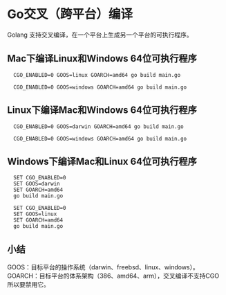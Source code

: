 # Go交叉（跨平台）编译

Golang 支持交叉编译，在一个平台上生成另一个平台的可执行程序。

## Mac下编译Linux和Windows 64位可执行程序
```shell script
  CGO_ENABLED=0 GOOS=linux GOARCH=amd64 go build main.go
  ​
  CGO_ENABLED=0 GOOS=windows GOARCH=amd64 go build main.go
```

## Linux下编译Mac和Windows 64位可执行程序
```shell script
  CGO_ENABLED=0 GOOS=darwin GOARCH=amd64 go build main.go
  ​
  CGO_ENABLED=0 GOOS=windows GOARCH=amd64 go build main.go
```

## Windows下编译Mac和Linux 64位可执行程序
```shell script
  SET CGO_ENABLED=0
  SET GOOS=darwin
  SET GOARCH=amd64
  go build main.go
  ​
  SET CGO_ENABLED=0
  SET GOOS=linux
  SET GOARCH=amd64
  go build main.go
```

## 小结
GOOS：目标平台的操作系统（darwin、freebsd、linux、windows）。
GOARCH：目标平台的体系架构（386、amd64、arm），交叉编译不支持CGO所以要禁用它。